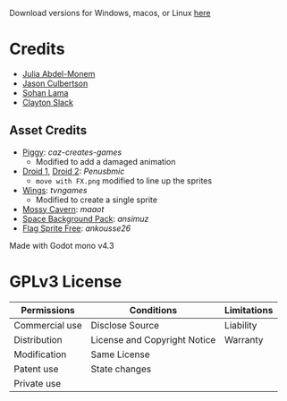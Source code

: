 Download versions for Windows, macos, or Linux [here](https://github.com/MusicalArtist12/cs383-platformer/releases)

# Credits
- [Julia Abdel-Monem](https://github.com/MusicalArtist12)
- [Jason Culbertson](https://github.com/JTCulbertson)
- [Sohan Lama](https://github.com/Soohann)
- [Clayton Slack](https://github.com/Harpy88)



## Asset Credits
- [Piggy](https://caz-creates-games.itch.io/piggy): *caz-creates-games*
	- Modified to add a damaged animation
- [Droid 1](https://penusbmic.itch.io/sci-fi-character-pack-6), [Droid 2](https://penusbmic.itch.io/sci-fi-character-pack-12): *Penusbmic*
	- `move with FX.png` modified to line up the sprites
- [Wings](https://www.deviantart.com/tvngames/art/Wing-Sprites-FOR-323starlight-279590474): *tvngames*
	- Modified to create a single sprite
- [Mossy Cavern](https://maaot.itch.io/mossy-cavern): *maaot*
- [Space Background Pack](https://ansimuz.itch.io/space-background): *ansimuz* 
- [Flag Sprite Free](https://ankousse26.itch.io/free-flag-with-animation): *ankousse26*

Made with Godot mono v4.3

# GPLv3 License

| Permissions | Conditions | Limitations | 
| --- | --- | --- | 
| Commercial use | Disclose Source | Liability | 
| Distribution | License and Copyright Notice | Warranty |
| Modification | Same License | |
| Patent use | State changes | | 
| Private use | | | 

